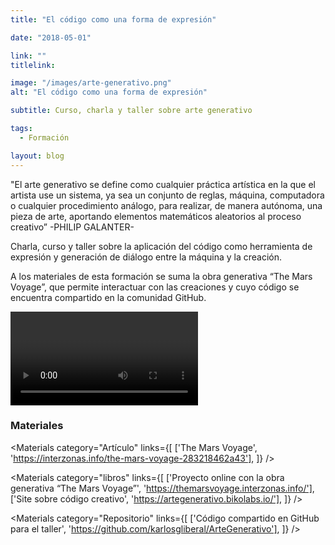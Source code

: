 ```yaml
---
title: "El código como una forma de expresión"

date: "2018-05-01"

link: ""
titlelink:

image: "/images/arte-generativo.png"
alt: "El código como una forma de expresión"

subtitle: Curso, charla y taller sobre arte generativo

tags:
  - Formación

layout: blog
---
```


<script>
  import Link from "$lib/components/Link/link.svelte";
  import ArrowLink from "$lib/icons/ArrowLink.svelte";
  import Image from "$lib/image/Image.svelte";
  import ImageRow from "$lib/layout/ImageRow/ImageRow.svelte";
  import Embed from "$lib/components/Embed/Embed.svelte";
  import Materials from "$lib/components/Materials/Materials.svelte";
  import Video from "$lib/components/Video/Video.svelte";
</script>

"El arte generativo se define como cualquier práctica artística en la que el artista use un sistema, ya sea un conjunto de reglas, máquina, computadora o cualquier procedimiento análogo, para realizar, de manera autónoma, una pieza de arte, aportando elementos matemáticos aleatorios al proceso creativo” -PHILIP GALANTER-

Charla, curso y taller sobre la aplicación del código como herramienta de expresión y generación de diálogo entre la máquina y la creación.

A los materiales de esta formación se suma la obra generativa “The Mars Voyage”, que permite interactuar con las creaciones y cuyo código se encuentra compartido en la comunidad GitHub.

<Video srcmp4="/videos/expresion-h.mp4" caption="Ejemplos de arte generativo creados a partir de elementos básicos.
" />

<ImageRow src="/images/expresion-v.jpeg" alt="expresion image" lastsrc="/images/expresion-h.jpg" lastalt="expresion image" />

### Materiales

<Materials category="Artículo" links={[
['The Mars Voyage', 'https://interzonas.info/the-mars-voyage-283218462a43'],
]}
/>

<Materials category="libros" links={[
['Proyecto online con la obra generativa “The Mars Voyage”', 'https://themarsvoyage.interzonas.info/'],
['Site sobre código creativo', 'https://artegenerativo.bikolabs.io/'],
]}
/>

<Materials category="Repositorio" links={[
['Código compartido en GitHub para el taller', 'https://github.com/karlosgliberal/ArteGenerativo'],
]}
/>

